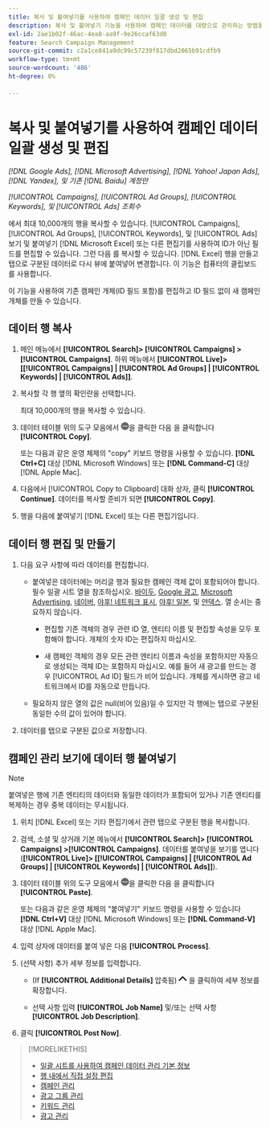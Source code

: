 ```yaml
---
title: 복사 및 붙여넣기를 사용하여 캠페인 데이터 일괄 생성 및 편집
description: 복사 및 붙여넣기 기능을 사용하여 캠페인 데이터를 대량으로 관리하는 방법을 알아봅니다.
exl-id: 2ae1b02f-46ac-4ea8-aa9f-9e26ccaf63d0
feature: Search Campaign Management
source-git-commit: c2a1ce841a9dc99c57239f817dbd2065b91cdfb9
workflow-type: tm+mt
source-wordcount: '486'
ht-degree: 0%

---
```


# 복사 및 붙여넣기를 사용하여 캠페인 데이터 일괄 생성 및 편집

*[!DNL Google Ads], [!DNL Microsoft Advertising], [!DNL Yahoo! Japan Ads], [!DNL Yandex], 및 기존 [!DNL Baidu] 계정만*

*[!UICONTROL Campaigns], [!UICONTROL Ad Groups], [!UICONTROL Keywords], 및 [!UICONTROL Ads] 조회수*

에서 최대 10,000개의 행을 복사할 수 있습니다. [!UICONTROL Campaigns], [!UICONTROL Ad Groups], [!UICONTROL Keywords], 및 [!UICONTROL Ads] 보기 및 붙여넣기 [!DNL Microsoft Excel] 또는 다른 편집기를 사용하여 ID가 아닌 필드를 편집할 수 있습니다. 그런 다음 를 복사할 수 있습니다. [!DNL Excel] 행을 만들고 탭으로 구분된 데이터로 다시 뷰에 붙여넣어 변경합니다. 이 기능은 컴퓨터의 클립보드를 사용합니다.

이 기능을 사용하여 기존 캠페인 개체(ID 필드 포함)를 편집하고 ID 필드 없이 새 캠페인 개체를 만들 수 있습니다.

## 데이터 행 복사

1. 메인 메뉴에서 **[!UICONTROL Search]> [!UICONTROL Campaigns] >[!UICONTROL Campaigns]**. 하위 메뉴에서 **[!UICONTROL Live]> \[[!UICONTROL Campaigns] \| [!UICONTROL Ad Groups] \| [!UICONTROL Keywords] \| [!UICONTROL Ads]\]**.

1. 복사할 각 행 옆의 확인란을 선택합니다.

   최대 10,000개의 행을 복사할 수 있습니다.

1. 데이터 테이블 위의 도구 모음에서 ![자세히](/help/search-social-commerce/assets/more.png "자세히")을 클릭한 다음 을 클릭합니다 **[!UICONTROL Copy]**.

   또는 다음과 같은 운영 체제의 &quot;copy&quot; 키보드 명령을 사용할 수 있습니다. **[!DNL Ctrl+C]** 대상 [!DNL Microsoft Windows] 또는 **[!DNL Command-C]** 대상 [!DNL Apple Mac].

1. 다음에서 [!UICONTROL Copy to Clipboard] 대화 상자, 클릭 **[!UICONTROL Continue]**. 데이터를 복사할 준비가 되면 **[!UICONTROL Copy]**.

1. 행을 다음에 붙여넣기 [!DNL Excel] 또는 다른 편집기입니다.

## 데이터 행 편집 및 만들기

1. 다음 요구 사항에 따라 데이터를 편집합니다.

   * 붙여넣은 데이터에는 머리글 행과 필요한 캠페인 객체 값이 포함되어야 합니다. 필수 일괄 시트 열을 참조하십시오. [바이두](/help/search-social-commerce/campaign-management/bulksheets/bulksheet-data-formats/bulksheet-data-baidu.md), [Google 광고](/help/search-social-commerce/campaign-management/bulksheets/bulksheet-data-formats/bulksheet-data-google.md), [Microsoft Advertising](/help/search-social-commerce/campaign-management/bulksheets/bulksheet-data-formats/bulksheet-data-microsoft.md), [네이버](/help/search-social-commerce/campaign-management/bulksheets/bulksheet-data-formats/bulksheet-data-naver.md), [야후! 네트워크 표시](/help/search-social-commerce/campaign-management/bulksheets/bulksheet-data-formats/bulksheet-data-yahoo-display-network.md), [야후! 일본](/help/search-social-commerce/campaign-management/bulksheets/bulksheet-data-formats/bulksheet-data-yahoo-japan.md), 및 [얀덱스](/help/search-social-commerce/campaign-management/bulksheets/bulksheet-data-formats/bulksheet-data-yandex.md). 열 순서는 중요하지 않습니다.

      * 편집할 기존 객체의 경우 관련 ID 열, 엔티티 이름 및 편집할 속성을 모두 포함해야 합니다. 개체의 숫자 ID는 편집하지 마십시오.

      * 새 캠페인 객체의 경우 모든 관련 엔티티 이름과 속성을 포함하지만 자동으로 생성되는 객체 ID는 포함하지 마십시오. 예를 들어 새 광고를 만드는 경우 [!UICONTROL Ad ID] 필드가 비어 있습니다. 개체를 게시하면 광고 네트워크에서 ID를 자동으로 만듭니다.

   * 필요하지 않은 열의 값은 null(비어 있음)일 수 있지만 각 행에는 탭으로 구분된 동일한 수의 값이 있어야 합니다.

1. 데이터를 탭으로 구분된 값으로 저장합니다.

## 캠페인 관리 보기에 데이터 행 붙여넣기

>[!NOTE]
>
>붙여넣은 행에 기존 엔티티의 데이터와 동일한 데이터가 포함되어 있거나 기존 엔티티를 복제하는 경우 중복 데이터는 무시됩니다.

1. 위치 [!DNL Excel] 또는 기타 편집기에서 관련 탭으로 구분된 행을 복사합니다.

1. 검색, 소셜 및 상거래 기본 메뉴에서 **[!UICONTROL Search]> [!UICONTROL Campaigns] >[!UICONTROL Campaigns]**. 데이터를 붙여넣을 보기를 엽니다(**[!UICONTROL Live]> \[[!UICONTROL Campaigns] \| [!UICONTROL Ad Groups] \| [!UICONTROL Keywords] \| [!UICONTROL Ads]\]**).

1. 데이터 테이블 위의 도구 모음에서 ![자세히](/help/search-social-commerce/assets/more.png "자세히")을 클릭한 다음 을 클릭합니다 **[!UICONTROL Paste]**.

   또는 다음과 같은 운영 체제의 &quot;붙여넣기&quot; 키보드 명령을 사용할 수 있습니다 **[!DNL Ctrl+V]** 대상 [!DNL Microsoft Windows] 또는 **[!DNL Command-V]** 대상 [!DNL Apple Mac].

1. 입력 상자에 데이터를 붙여 넣은 다음 **[!UICONTROL Process]**.

1. (선택 사항) 추가 세부 정보를 입력합니다.

   * (If **[!UICONTROL Additional Details]** 압축됨) ![열기](/help/search-social-commerce/assets/chevron-up.png "열기") 을 클릭하여 세부 정보를 확장합니다.

   * 선택 사항 입력 **[!UICONTROL Job Name]** 및/또는 선택 사항 **[!UICONTROL Job Description]**.

1. 클릭 **[!UICONTROL Post Now]**.


>[!MORELIKETHIS]
>
>* [일괄 시트를 사용하여 캠페인 데이터 관리 기본 정보](/help/search-social-commerce/campaign-management/bulksheets/bulksheet-about.md)
>* [행 내에서 직접 설정 편집](/help/search-social-commerce/common-tasks/settings-edit-within-row.md)
>* [캠페인 관리](/help/search-social-commerce/campaign-management/campaigns/campaign-manage.md)
>* [광고 그룹 관리](/help/search-social-commerce/campaign-management/campaigns/ad-group-manage.md)
>* [키워드 관리](/help/search-social-commerce/campaign-management/campaigns/keyword-manage.md)
>* [광고 관리](/help/search-social-commerce/campaign-management/campaigns/ad-manage.md)
